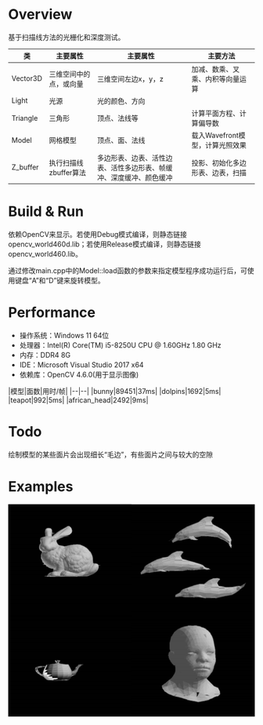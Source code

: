 # Overview

基于扫描线方法的光栅化和深度测试。

|类|主要属性|主要属性|主要方法|
|---|---|---|---|
|Vector3D|三维空间中的点，或向量|三维空间左边x，y，z|加减、数乘、叉乘、内积等向量运算|
|Light|光源|光的颜色、方向||
|Triangle|三角形|顶点、法线等|计算平面方程、计算偏导数|
|Model|网格模型|顶点、面、法线|载入Wavefront模型，计算光照效果|
|Z_buffer|执⾏扫描线zbuffer算法|多边形表、边表、活性边表、活性多边形表、帧缓冲、深度缓冲、颜⾊缓冲|投影、初始化多边形表、边表，扫描|

# Build & Run

依赖OpenCV来显示。若使⽤Debug模式编译，则静态链接opencv_world460d.lib；若使⽤Release模式编译，则静态链接
opencv_world460.lib。

通过修改main.cpp中的Model::load函数的参数来指定模型程序成功运⾏后，可使⽤键盘“A”和“D”键来旋转模型。

# Performance

- 操作系统：Windows 11 64位
- 处理器：Intel(R) Core(TM) i5-8250U CPU @ 1.60GHz 1.80 GHz
- 内存：DDR4 8G
- IDE：Microsoft Visual Studio 2017 x64
- 依赖库：OpenCV 4.6.0(⽤于显⽰图像)

|模型|面数|用时/帧|
|--|--|
|bunny|89451|37ms|
|dolpins|1692|5ms|
|teapot|992|5ms|
|african_head|2492|9ms|

# Todo

绘制模型的某些⾯片会出现细⻓“⽑边”，有些⾯片之间与较⼤的空隙

# Examples

![](demo.png)